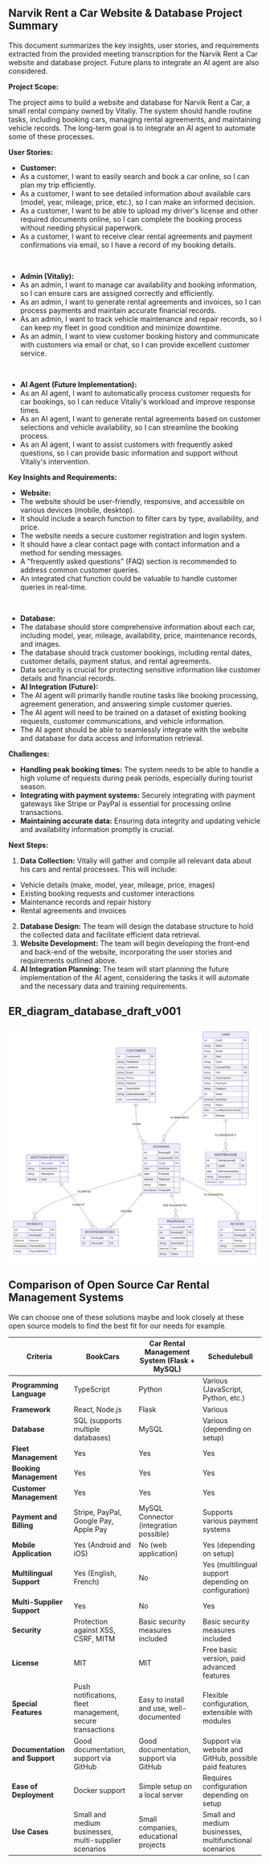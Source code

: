 ## Narvik Rent a Car Website & Database Project Summary

This document summarizes the key insights, user stories, and requirements extracted from the provided meeting transcription for the Narvik Rent a Car website and database project. Future plans to integrate an AI agent are also considered.

**Project Scope:**

The project aims to build a website and database for Narvik Rent a Car, a small rental company owned by Vitaliy. The system should handle routine tasks, including booking cars, managing rental agreements, and maintaining vehicle records. The long-term goal is to integrate an AI agent to automate some of these processes.

**User Stories:**

* **Customer:**
* As a customer, I want to easily search and book a car online, so I can plan my trip efficiently.
* As a customer, I want to see detailed information about available cars (model, year, mileage, price, etc.), so I can make an informed decision.
* As a customer, I want to be able to upload my driver's license and other required documents online, so I can complete the booking process without needing physical paperwork.
* As a customer, I want to receive clear rental agreements and payment confirmations via email, so I have a record of my booking details.
<br>

* **Admin (Vitaliy):**
* As an admin, I want to manage car availability and booking information, so I can ensure cars are assigned correctly and efficiently.
* As an admin, I want to generate rental agreements and invoices, so I can process payments and maintain accurate financial records.
* As an admin, I want to track vehicle maintenance and repair records, so I can keep my fleet in good condition and minimize downtime.
* As an admin, I want to view customer booking history and communicate with customers via email or chat, so I can provide excellent customer service.
<br>
 
* **AI Agent (Future Implementation):**
* As an AI agent, I want to automatically process customer requests for car bookings, so I can reduce Vitaliy's workload and improve response times.
* As an AI agent, I want to generate rental agreements based on customer selections and vehicle availability, so I can streamline the booking process.
* As an AI agent, I want to assist customers with frequently asked questions, so I can provide basic information and support without Vitaliy's intervention.

**Key Insights and Requirements:**

* **Website:**
* The website should be user-friendly, responsive, and accessible on various devices (mobile, desktop).
* It should include a search function to filter cars by type, availability, and price.
* The website needs a secure customer registration and login system.
* It should have a clear contact page with contact information and a method for sending messages.
* A "frequently asked questions" (FAQ) section is recommended to address common customer queries.
* An integrated chat function could be valuable to handle customer queries in real-time.
<br>

* **Database:**
* The database should store comprehensive information about each car, including model, year, mileage, availability, price, maintenance records, and images.
* The database should track customer bookings, including rental dates, customer details, payment status, and rental agreements.
* Data security is crucial for protecting sensitive information like customer details and financial records.
* **AI Integration (Future):**
* The AI agent will primarily handle routine tasks like booking processing, agreement generation, and answering simple customer queries.
* The AI agent will need to be trained on a dataset of existing booking requests, customer communications, and vehicle information.
* The AI agent should be able to seamlessly integrate with the website and database for data access and information retrieval.

**Challenges:**

* **Handling peak booking times:** The system needs to be able to handle a high volume of requests during peak periods, especially during tourist season.
* **Integrating with payment systems:** Securely integrating with payment gateways like Stripe or PayPal is essential for processing online transactions.
* **Maintaining accurate data:** Ensuring data integrity and updating vehicle and availability information promptly is crucial.

**Next Steps:**

1. **Data Collection:** Vitaliy will gather and compile all relevant data about his cars and rental processes. This will include:
* Vehicle details (make, model, year, mileage, price, images)
* Existing booking requests and customer interactions
* Maintenance records and repair history
* Rental agreements and invoices
2. **Database Design:** The team will design the database structure to hold the collected data and facilitate efficient data retrieval.
3. **Website Development:** The team will begin developing the front-end and back-end of the website, incorporating the user stories and requirements outlined above.
4. **AI Integration Planning:** The team will start planning the future implementation of the AI agent, considering the tasks it will automate and the necessary data and training requirements.


## ER_diagram_database_draft_v001
![ER_diagram_database_draft_v001](ER_diagram_database_draft_v002.png)

## Comparison of Open Source Car Rental Management Systems

We can choose one of these solutions maybe and look closely at these open source models to find the best fit for our needs for example.

| **Criteria**                      | **BookCars**                                                | **Car Rental Management System (Flask + MySQL)**             | **Schedulebull**                                            |
|-----------------------------------|-------------------------------------------------------------|-------------------------------------------------------------|-------------------------------------------------------------|
| **Programming Language**          | TypeScript                                                  | Python                                                      | Various (JavaScript, Python, etc.)                          |
| **Framework**                     | React, Node.js                                              | Flask                                                       | Various                                                     |
| **Database**                      | SQL (supports multiple databases)                           | MySQL                                                       | Various (depending on setup)                                |
| **Fleet Management**              | Yes                                                         | Yes                                                         | Yes                                                         |
| **Booking Management**            | Yes                                                         | Yes                                                         | Yes                                                         |
| **Customer Management**           | Yes                                                         | Yes                                                         | Yes                                                         |
| **Payment and Billing**           | Stripe, PayPal, Google Pay, Apple Pay                        | MySQL Connector (integration possible)                      | Supports various payment systems                            |
| **Mobile Application**            | Yes (Android and iOS)                                       | No (web application)                                        | Yes (depending on setup)                                    |
| **Multilingual Support**          | Yes (English, French)                                       | No                                                          | Yes (multilingual support depending on configuration)       |
| **Multi-Supplier Support**        | Yes                                                         | No                                                          | Yes                                                         |
| **Security**                      | Protection against XSS, CSRF, MITM                          | Basic security measures included                            | Basic security measures included                            |
| **License**                       | MIT                                                         | MIT                                                         | Free basic version, paid advanced features                  |
| **Special Features**              | Push notifications, fleet management, secure transactions   | Easy to install and use, well-documented                    | Flexible configuration, extensible with modules             |
| **Documentation and Support**     | Good documentation, support via GitHub                      | Good documentation, support via GitHub                      | Support via website and GitHub, possible paid features      |
| **Ease of Deployment**            | Docker support                                              | Simple setup on a local server                              | Requires configuration depending on setup                   |
| **Use Cases**                     | Small and medium businesses, multi-supplier scenarios       | Small companies, educational projects                       | Small and medium businesses, multifunctional scenarios      |